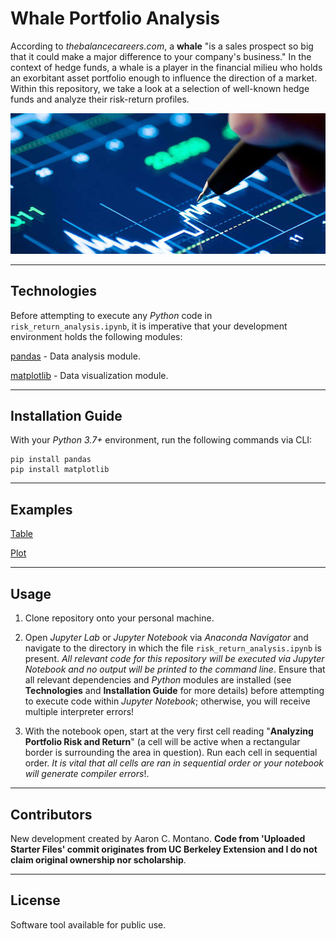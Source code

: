 # Whale Portfolio Analysis

According to _thebalancecareers.com_, a __whale__ "is a sales prospect so big that it could make a major difference to your company's business." In the context of hedge funds, a whale is a player in the financial milieu who holds an exorbitant asset portfolio enough to influence the direction of a market. Within this repository, we take a look at a selection of well-known hedge funds and analyze their risk-return profiles.

![Whale Portfolio Analysis](./images/image_1.jpg)

---

## Technologies


Before attempting to execute any _Python_ code in `risk_return_analysis.ipynb`, it is imperative that your development environment holds the following modules:

[pandas](https://pandas.pydata.org/pandas-docs/stable/) - Data analysis module.

[matplotlib](https://matplotlib.org/) - Data visualization module.

---

## Installation Guide

With your _Python 3.7+_ environment, run the following commands via CLI:

```
pip install pandas
pip install matplotlib
```

---

## Examples

[Table](./images/image_2.jpg)

[Plot](./images/image_3.jpg)

---

## Usage

1. Clone repository onto your personal machine. 

2. Open _Jupyter Lab_ or _Jupyter Notebook_ via _Anaconda Navigator_ and navigate to the directory in which the file `risk_return_analysis.ipynb` is present. _All relevant code for this repository will be executed via Jupyter Notebook and no output will be printed to the command line_. Ensure that all relevant dependencies and _Python_ modules are installed (see __Technologies__ and __Installation Guide__ for more details) before attempting to execute code within _Jupyter Notebook_; otherwise, you will receive multiple interpreter errors! 

3. With the notebook open, start at the very first cell reading "__Analyzing Portfolio Risk and Return__" (a cell will be active when a rectangular border is surrounding the area in question). Run each cell in sequential order. _It is vital that all cells are ran in sequential order or your notebook will generate compiler errors_!. 

---

## Contributors

New development created by Aaron C. Montano. **Code from 'Uploaded Starter Files' commit originates from UC Berkeley Extension and I do not claim original ownership nor scholarship**.

---

## License

Software tool available for public use. 
